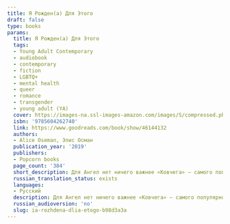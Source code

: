 ```yaml
---
title: Я Рожден(а) Для Этого
draft: false
type: books
params:
  title: Я Рожден(а) Для Этого
  tags:
  - Young Adult Contemporary
  - audiobook
  - contemporary
  - fiction
  - LGBTQ+
  - mental health
  - queer
  - romance
  - transgender
  - young adult (YA)
  cover: https://images-na.ssl-images-amazon.com/images/S/compressed.photo.goodreads.com/books/1559650366i/46144132.jpg
  isbn: '9785604262740'
  link: https://www.goodreads.com/book/show/46144132
  authors:
  - Alice Oseman, Элис Осман
  publication_year: '2019'
  publishers:
  - Popcorn books
  page_count: '384'
  short_description: Для Ангел нет ничего важнее «Ковчега» — самого популярного бойз-бенда Великобритании. Благодаря фандому Ангел нашла верных друзей и единомышленников, а ее мечта — увидеть кумиров вживую — вот-вот...
  russian_translation_status: exists
  languages:
  - Русский
  description: Для Ангел нет ничего важнее «Ковчега» — самого популярного бойз-бенда Великобритании. Благодаря фандому Ангел нашла верных друзей и единомышленников, а ее мечта — увидеть кумиров вживую — вот-вот исполнится. Только реальность не похожа на любимый фанфик. И когда судьба сталкивает Ангел с солистом «Ковчега» Джимми, она подвергает сомнению все, что знает о себе.
  russian_audioversion: 'no'
  slug: ia-rozhdena-dlia-etogo-b98d3a3a
---
```

